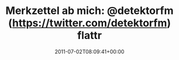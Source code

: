 ---
retweeted: false
source: <a href="http://mobileways.de/gravity" rel="nofollow">Gravity</a>
entities:
  hashtags: []
  symbols: []
  user_mentions:
  - name: detektor.fm
    screen_name: detektorfm
    indices:
    - '20'
    - '31'
    id_str: '52077026'
    id: '52077026'
  urls: []
display_text_range:
- '0'
- '42'
favorite_count: '0'
id_str: '87070425913372672'
truncated: false
retweet_count: '0'
id: '87070425913372672'
created_at: Sat Jul 02 08:09:41 +0000 2011
favorited: false
full_text: 'Merkzettel ab mich: [@detektorfm](https://twitter.com/detektorfm) flattrn...'
lang: de
tags:
- pesos/twitter
date: '2011-07-02T08:09:41+00:00'
src: https://twitter.com/bascht/status/87070425913372672
original_url: https://twitter.com/bascht/status/87070425913372672
type: twitter_tweet
text: 'Merkzettel ab mich: [@detektorfm](https://twitter.com/detektorfm) flattrn...'
title: 'Merkzettel ab mich: @detektorfm (https://twitter.com/detektorfm) flattr'

---